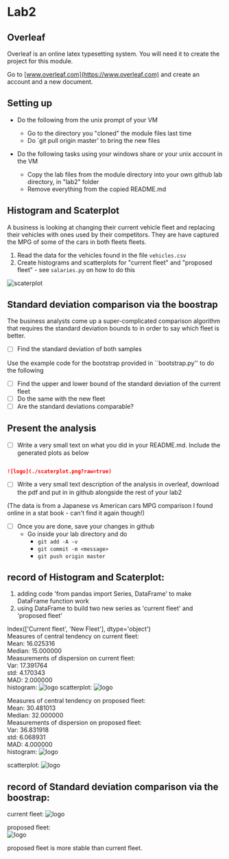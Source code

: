 # Lab2

## Overleaf

Overleaf is an online latex typesetting system. You will need it to create the project for this module. 

Go to [www.overleaf.com](https://www.overleaf.com) and create an account and a new document.

## Setting up 
* Do the following from the unix prompt of your VM
	* Go to the directory you "cloned" the module files last time
	* Do `git pull origin master' to bring the new files

* Do the following tasks using your windows share or your unix account in the VM	
	* Copy the lab files from the module directory into your own github lab directory, in "lab2" folder
	* Remove everything from the copied README.md

## Histogram and Scaterplot

A business is looking at changing their current vehicle fleet and replacing their vehicles with ones used by their competitors. They are have captured the MPG of some of the cars in both fleets fleets.


1. Read the data for the vehicles found in the file `vehicles.csv`
2. Create histograms and scatterplots for "current fleet" and "proposed fleet" - see `salaries.py` on how to do this

![scaterplot](./scaterplot.png?raw=true)

## Standard deviation comparison via the boostrap

The business analysts come up a super-complicated comparison algorithm that requires the standard deviation bounds to in order to say which fleet is better. 

- [ ] Find the standard deviation of both samples


Use the example code for the bootstrap provided in ``bootstrap.py'' to do the following
- [ ] Find the upper and lower bound of the standard deviation of the current fleet
- [ ] Do the same with the new fleet
- [ ] Are the standard deviations comparable? 

## Present the analysis

- [ ] Write a very small text on what you did in your README.md. Include the generated plots as below 

~~~markdown

![logo](./scaterplot.png?raw=true)


~~~

- [ ] Write a very small text description of the analysis in overleaf, download the pdf and put in in github alongside the rest of your lab2 

(The data is from a Japanese vs American cars MPG comparison I found online in a stat book - can't find it again though!)

- [ ] Once you are done, save your changes in github
	* Go inside your lab directory and do 
      * ``git add -A -v``
      * ``git commit -m <message>``
      * ``git push origin master``


## record of Histogram and Scaterplot:

1. adding code 'from pandas import Series, DataFrame' to make DataFrame function work
2. using DataFrame to build two new series as 'current fleet' and 'proposed fleet'

Index(['Current fleet', 'New Fleet'], dtype='object')  
Measures of central tendency on current fleet:   
Mean: 16.025316  
Median: 15.000000  
Measurements of dispersion on current fleet:  
Var: 17.391764  
std: 4.170343  
MAD: 2.000000  
histogram:      ![logo](./current_fleet_histogram.png?raw=true)
scatterplot:    ![logo](./current_fleet_plot.png?raw=true)
  
Measures of central tendency on proposed fleet:  
Mean: 30.481013  
Median: 32.000000  
Measurements of dispersion on proposed fleet:  
Var: 36.831918  
std: 6.068931  
MAD: 4.000000  
histogram:
![logo](./proposed_fleet_histogram.png?raw=true)

scatterplot:
![logo](./proposed_fleet_plot.png?raw=true)

  

## record of Standard deviation comparison via the boostrap:
  
  
current fleet:
![logo](./current_fleet_bootstrap_confidence.png?raw=true)

proposed fleet:  
![logo](./proposed_fleet_bootstrap_confidence.png?raw=true)

  
proposed fleet is more stable than current fleet.  
